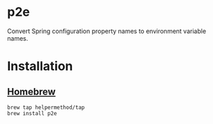 # p2e

Convert Spring configuration property names to environment variable names.

# Installation

## [Homebrew](https://brew.sh/)

```
brew tap helpermethod/tap
brew install p2e
```
